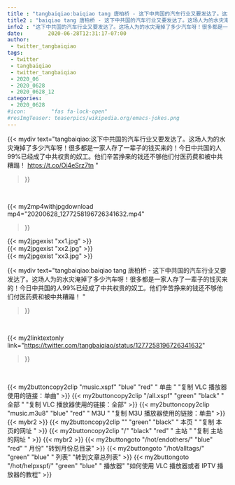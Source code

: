 ```yaml
---
title : "tangbaiqiao:baiqiao tang 唐柏桥 - 这下中共国的汽车行业又要发达了。这场人为的水灾淹掉了多少汽车呀！很多都是一家人存了一辈子的钱买来的！今日中共国的人99%已经成了中共权贵的奴工。他们辛苦挣来的钱还不够他们付医药费和被中共糟蹋！ "
title2 : "baiqiao tang 唐柏桥 - 这下中共国的汽车行业又要发达了。这场人为的水灾淹掉了多少汽车呀！很多都是一家人存了一辈子的钱买来的！今日中共国的人99%已经成了中共权贵的奴工。他们辛苦挣来的钱还不够他们付医药费和被中共糟蹋！ "
info2 : "这下中共国的汽车行业又要发达了。这场人为的水灾淹掉了多少汽车呀！很多都是一家人存了一辈子的钱买来的！今日中共国的人99%已经成了中共权贵的奴工。他们辛苦挣来的钱还不够他们付医药费和被中共糟蹋！ https://t.co/Oi4eSrz7tn "
date:        2020-06-28T12:31:17-07:00
author:
 - twitter_tangbaiqiao
tags:
 - twitter
 - tangbaiqiao
 - twitter_tangbaiqiao
 - 2020_06
 - 2020_0628
 - 2020_0628_12
categories:
 - 2020_0628
#icon:        "fas fa-lock-open"
#resImgTeaser: teaserpics/wikipedia.org/emacs-jokes.png
---
```


{{< mydiv text="tangbaiqiao:这下中共国的汽车行业又要发达了。这场人为的水灾淹掉了多少汽车呀！很多都是一家人存了一辈子的钱买来的！今日中共国的人99%已经成了中共权贵的奴工。他们辛苦挣来的钱还不够他们付医药费和被中共糟蹋！ https://t.co/Oi4eSrz7tn "
>}}
<br>


{{< my2mp4withjpgdownload mp4="20200628_1277258196726341632.mp4"
>}}

{{< my2jpgexist "xx1.jpg" >}}<br>
{{< my2jpgexist "xx2.jpg" >}}<br>
{{< my2jpgexist "xx3.jpg" >}}<br>



{{< mydiv text="tangbaiqiao:baiqiao tang 唐柏桥 - 这下中共国的汽车行业又要发达了。这场人为的水灾淹掉了多少汽车呀！很多都是一家人存了一辈子的钱买来的！今日中共国的人99%已经成了中共权贵的奴工。他们辛苦挣来的钱还不够他们付医药费和被中共糟蹋！ "
>}}
<br>

{{< my2linktextonly link="https://twitter.com/tangbaiqiao/status/1277258196726341632"
>}}


<br>

{{< my2buttoncopy2clip "music.xspf"        "blue"   "red"    " 单曲 "  "复制 VLC 播放器使用的链接：单曲" >}} {{< my2buttoncopy2clip "/all.xspf"         "green"  "black"  " 全部 "  "复制 VLC 播放器使用的链接：全部" >}} {{< my2buttoncopy2clip "music.m3u8"        "blue"   "red"    " M3U  "    "复制 M3U 播放器使用的链接：单曲" >}} {{< mybr2 >}} {{< my2buttoncopy2clip ""                  "green"  "black"  " 本页 "    "复制 本页的网址 " >}} {{< my2buttoncopy2clip "/"                 "black"  "red"    " 主站 "    "复制 主站的网址 " >}} {{< mybr2 >}} {{< my2buttongoto      "/hot/endothers/"   "blue"   "red"    " 月份"   "转到月份总目录" >}} {{< my2buttongoto      "/hot/alltags/"     "green"  "blue"   " 列表"   "转到文章总列表" >}} {{< my2buttongoto      "/hot/helpxspf/"    "green"  "blue"   " 播放器" "如何使用 VLC 播放器或者 IPTV 播放器的教程" >}} 
